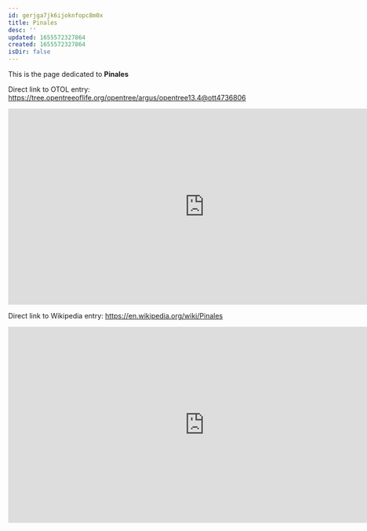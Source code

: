 ```yaml
---
id: gerjga7jk6ijoknfopc8m0x
title: Pinales
desc: ''
updated: 1655572327864
created: 1655572327864
isDir: false
---
```

This is the page dedicated to **Pinales**


Direct link to OTOL entry: https://tree.opentreeoflife.org/opentree/argus/opentree13.4@ott4736806



<html>
    <body>
    <iframe src="https://tree.opentreeoflife.org/opentree/argus/opentree13.4@ott4736806"
    width="800" height="400" frameborder="0" allowfullscreen> </iframe>
    </body>
</html>
    


Direct link to Wikipedia entry: https://en.wikipedia.org/wiki/Pinales



<html>
    <body>
    <iframe src="https://en.wikipedia.org/wiki/Pinales"
    width="800" height="400" frameborder="0" allowfullscreen> </iframe>
    </body>
</html>
    

